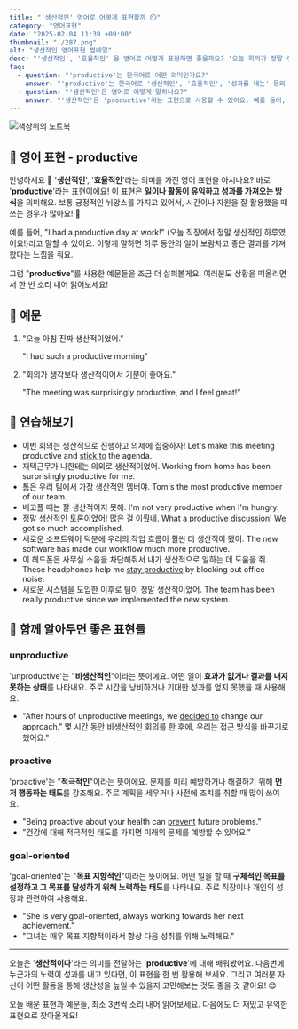```yaml
---
title: "'생산적인' 영어로 어떻게 표현할까 ⏲️"
category: "영어표현"
date: "2025-02-04 11:39 +09:00"
thumbnail: "./287.png"
alt: "생산적인 영어표현 썸네일"
desc: "'생산적인', '효율적인' 을 영어로 어떻게 표현하면 좋을까요? '오늘 회의가 정말 생산적이었어'라고 말할 수 있고, '이 방법은 정말 효율적이야'라는 말을 어떻게 영어로 할까요? 다양한 예문을 통해서 연습하고 본인의 표현으로 만들어 보세요."
faq:
  - question: "'productive'는 한국어로 어떤 의미인가요?"
    answer: "'productive'는 한국어로 '생산적인', '효율적인', '성과를 내는' 등의 의미로 해석될 수 있어요."
  - question: "'생산적인'은 영어로 어떻게 말하나요?"
    answer: "'생산적인'은 'productive'라는 표현으로 사용할 수 있어요. 예를 들어, '오늘 회의가 정말 생산적이었어'는 'Today's meeting was really productive'로 말할 수 있어요."
---
```


![책상위의 노트북](./287-1.jpg)

## 🌟 영어 표현 - productive

안녕하세요 👋 '**생산적인**', '**효율적인**'라는 의미를 가진 영어 표현을 아시나요? 바로 '**productive**'라는 표현이에요! 이 표현은 **일이나 활동이 유익하고 성과를 가져오는 방식**을 의미해요. 보통 긍정적인 뉘앙스를 가지고 있어서, 시간이나 자원을 잘 활용했을 때 쓰는 경우가 많아요! 🌟

예를 들어, "I had a productive day at work!" (오늘 직장에서 정말 생산적인 하루였어요!)라고 말할 수 있어요. 이렇게 말하면 하루 동안의 일이 보람차고 좋은 결과를 가져왔다는 느낌을 줘요.

그럼 "**productive**"를 사용한 예문들을 조금 더 살펴볼게요. 여러분도 상황을 떠올리면서 한 번 소리 내어 읽어보세요!

## 📖 예문

1. "오늘 아침 진짜 생산적이었어."

   "I had such a productive morning"

2. "회의가 생각보다 생산적이어서 기분이 좋아요."

   "The meeting was surprisingly productive, and I feel great!"

## 💬 연습해보기

<ul data-interactive-list>
  <li data-interactive-item>
    <span data-toggler>이번 회의는 생산적으로 진행하고 의제에 집중하자!</span>
    <span data-answer>Let's make this meeting productive and <a href="/blog/vocab-1/015.stick-to/">stick to</a> the agenda.</span>
  </li>
  <li data-interactive-item>
    <span data-toggler>재택근무가 나한테는 의외로 생산적이었어.</span>
    <span data-answer>Working from home has been surprisingly productive for me.</span>
  </li>
  <li data-interactive-item>
    <span data-toggler>톰은 우리 팀에서 가장 생산적인 멤버야.</span>
    <span data-answer>Tom's the most productive member of our team.</span>
  </li>
  <li data-interactive-item>
    <span data-toggler>배고플 때는 잘 생산적이지 못해.</span>
    <span data-answer>I'm not very productive when I'm hungry.</span>
  </li>
  <li data-interactive-item>
    <span data-toggler>정말 생산적인 토론이었어! 많은 걸 이뤘네.</span>
    <span data-answer>What a productive discussion! We got so much accomplished.</span>
  </li>
  <li data-interactive-item>
    <span data-toggler>새로운 소프트웨어 덕분에 우리의 작업 흐름이 훨씬 더 생산적이 됐어.</span>
    <span data-answer>The new software has made our workflow much more productive.</span>
  </li>
  <li data-interactive-item>
    <span data-toggler>이 헤드폰은 사무실 소음을 차단해줘서 내가 생산적으로 일하는 데 도움을 줘.</span>
    <span data-answer>These headphones help me <a href="/blog/in-english/119.stay/">stay productive</a> by blocking out office noise.</span>
  </li>
  <li data-interactive-item>
    <span data-toggler>새로운 시스템을 도입한 이후로 팀이 정말 생산적이었어.</span>
    <span data-answer>The team has been really productive since we implemented the new system.</span>
  </li>
</ul>

## 🤝 함께 알아두면 좋은 표현들

### unproductive

'unproductive'는 "**비생산적인**"이라는 뜻이에요. 어떤 일이 **효과가 없거나 결과를 내지 못하는 상태**를 나타내요. 주로 시간을 낭비하거나 기대한 성과를 얻지 못했을 때 사용해요.

- "After hours of unproductive meetings, we [decided to](/blog/in-english/062.decide-to/) change our approach."
  몇 시간 동안 비생산적인 회의를 한 후에, 우리는 접근 방식을 바꾸기로 했어요."

### proactive

'proactive'는 "**적극적인**"이라는 뜻이에요. 문제를 미리 예방하거나 해결하기 위해 **먼저 행동하는 태도**를 강조해요. 주로 계획을 세우거나 사전에 조치를 취할 때 많이 쓰여요.

- "Being proactive about your health can [prevent](/blog/in-english/290.prevent/) future problems."
- "건강에 대해 적극적인 태도를 가지면 미래의 문제를 예방할 수 있어요."

### goal-oriented

'goal-oriented'는 "**목표 지향적인**"이라는 뜻이에요. 어떤 일을 할 때 **구체적인 목표를 설정하고 그 목표를 달성하기 위해 노력하는 태도**를 나타내요. 주로 직장이나 개인의 성장과 관련하여 사용해요.

- "She is very goal-oriented, always working towards her next achievement."
- "그녀는 매우 목표 지향적이라서 항상 다음 성취를 위해 노력해요."

---

오늘은 '**생산적이다**'라는 의미를 전달하는 '**productive**'에 대해 배워봤어요. 다음번에 누군가의 노력이 성과를 내고 있다면, 이 표현을 한 번 활용해 보세요. 그리고 여러분 자신이 어떤 활동을 통해 생산성을 높일 수 있을지 고민해보는 것도 좋을 것 같아요! 😊

오늘 배운 표현과 예문들, 최소 3번씩 소리 내어 읽어보세요. 다음에도 더 재밌고 유익한 표현으로 찾아올게요!
